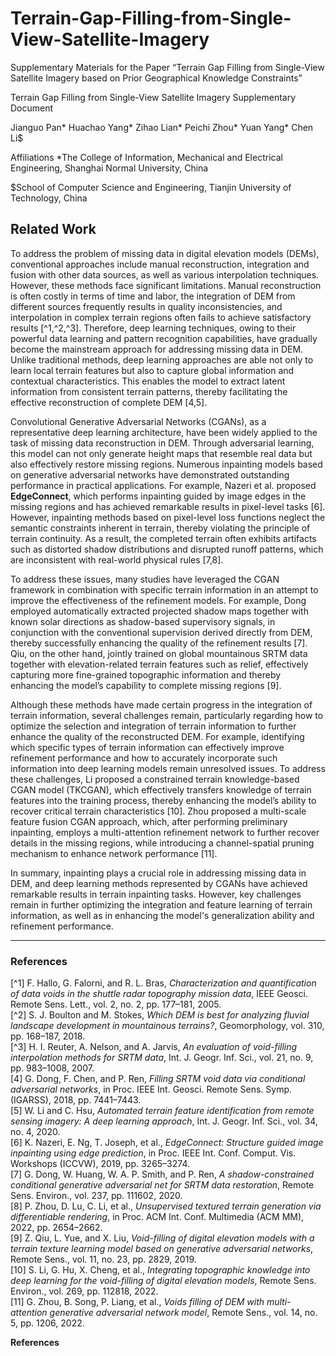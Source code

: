 # Terrain-Gap-Filling-from-Single-View-Satellite-Imagery
Supplementary Materials for the Paper “Terrain Gap Filling from Single-View Satellite Imagery based on Prior Geographical Knowledge Constraints”

Terrain Gap Filling from Single-View Satellite Imagery Supplementary Document

Jianguo Pan*    Huachao Yang*    Zihao Lian*    Peichi Zhou*    Yuan Yang*    Chen Li$

Affiliations
*The College of Information, Mechanical and Electrical Engineering, Shanghai Normal University, China

$School of Computer Science and Engineering, Tianjin University of Technology, China

## Related Work

To address the problem of missing data in digital elevation models (DEMs), conventional approaches include manual reconstruction, integration and fusion with other data sources, as well as various interpolation techniques. However, these methods face significant limitations. Manual reconstruction is often costly in terms of time and labor, the integration of DEM from different sources frequently results in quality inconsistencies, and interpolation in complex terrain regions often fails to achieve satisfactory results [^1,^2,^3]. Therefore, deep learning techniques, owing to their powerful data learning and pattern recognition capabilities, have gradually become the mainstream approach for addressing missing data in DEM. Unlike traditional methods, deep learning approaches are able not only to learn local terrain features but also to capture global information and contextual characteristics. This enables the model to extract latent information from consistent terrain patterns, thereby facilitating the effective reconstruction of complete DEM [4,5].

Convolutional Generative Adversarial Networks (CGANs), as a representative deep learning architecture, have been widely applied to the task of missing data reconstruction in DEM. Through adversarial learning, this model can not only generate height maps that resemble real data but also effectively restore missing regions. Numerous inpainting models based on generative adversarial networks have demonstrated outstanding performance in practical applications. For example, Nazeri et al. proposed **EdgeConnect**, which performs inpainting guided by image edges in the missing regions and has achieved remarkable results in pixel-level tasks [6]. However, inpainting methods based on pixel-level loss functions neglect the semantic constraints inherent in terrain, thereby violating the principle of terrain continuity. As a result, the completed terrain often exhibits artifacts such as distorted shadow distributions and disrupted runoff patterns, which are inconsistent with real-world physical rules [7,8].

To address these issues, many studies have leveraged the CGAN framework in combination with specific terrain information in an attempt to improve the effectiveness of the refinement models. For example, Dong employed automatically extracted projected shadow maps together with known solar directions as shadow-based supervisory signals, in conjunction with the conventional supervision derived directly from DEM, thereby successfully enhancing the quality of the refinement results [7]. Qiu, on the other hand, jointly trained on global mountainous SRTM data together with elevation-related terrain features such as relief, effectively capturing more fine-grained topographic information and thereby enhancing the model’s capability to complete missing regions [9].

Although these methods have made certain progress in the integration of terrain information, several challenges remain, particularly regarding how to optimize the selection and integration of terrain information to further enhance the quality of the reconstructed DEM. For example, identifying which specific types of terrain information can effectively improve refinement performance and how to accurately incorporate such information into deep learning models remain unresolved issues. To address these challenges, Li proposed a constrained terrain knowledge-based CGAN model (TKCGAN), which effectively transfers knowledge of terrain features into the training process, thereby enhancing the model’s ability to recover critical terrain characteristics [10]. Zhou proposed a multi-scale feature fusion CGAN approach, which, after performing preliminary inpainting, employs a multi-attention refinement network to further recover details in the missing regions, while introducing a channel-spatial pruning mechanism to enhance network performance [11].

In summary, inpainting plays a crucial role in addressing missing data in DEM, and deep learning methods represented by CGANs have achieved remarkable results in terrain inpainting tasks. However, key challenges remain in further optimizing the integration and feature learning of terrain information, as well as in enhancing the model's generalization ability and refinement performance.

---

### References
[^1] F. Hallo, G. Falorni, and R. L. Bras, *Characterization and quantification of data voids in the shuttle radar topography mission data*, IEEE Geosci. Remote Sens. Lett., vol. 2, no. 2, pp. 177–181, 2005.  
[^2] S. J. Boulton and M. Stokes, *Which DEM is best for analyzing fluvial landscape development in mountainous terrains?*, Geomorphology, vol. 310, pp. 168–187, 2018.  
[^3] H. I. Reuter, A. Nelson, and A. Jarvis, *An evaluation of void-filling interpolation methods for SRTM data*, Int. J. Geogr. Inf. Sci., vol. 21, no. 9, pp. 983–1008, 2007.  
[4] G. Dong, F. Chen, and P. Ren, *Filling SRTM void data via conditional adversarial networks*, in Proc. IEEE Int. Geosci. Remote Sens. Symp. (IGARSS), 2018, pp. 7441–7443.  
[5] W. Li and C. Hsu, *Automated terrain feature identification from remote sensing imagery: A deep learning approach*, Int. J. Geogr. Inf. Sci., vol. 34, no. 4, 2020.  
[6] K. Nazeri, E. Ng, T. Joseph, et al., *EdgeConnect: Structure guided image inpainting using edge prediction*, in Proc. IEEE Int. Conf. Comput. Vis. Workshops (ICCVW), 2019, pp. 3265–3274.  
[7] G. Dong, W. Huang, W. A. P. Smith, and P. Ren, *A shadow-constrained conditional generative adversarial net for SRTM data restoration*, Remote Sens. Environ., vol. 237, pp. 111602, 2020.  
[8] P. Zhou, D. Lu, C. Li, et al., *Unsupervised textured terrain generation via differentiable rendering*, in Proc. ACM Int. Conf. Multimedia (ACM MM), 2022, pp. 2654–2662.  
[9] Z. Qiu, L. Yue, and X. Liu, *Void-filling of digital elevation models with a terrain texture learning model based on generative adversarial networks*, Remote Sens., vol. 11, no. 23, pp. 2829, 2019.  
[10] S. Li, G. Hu, X. Cheng, et al., *Integrating topographic knowledge into deep learning for the void-filling of digital elevation models*, Remote Sens. Environ., vol. 269, pp. 112818, 2022.  
[11] G. Zhou, B. Song, P. Liang, et al., *Voids filling of DEM with multi-attention generative adversarial network model*, Remote Sens., vol. 14, no. 5, pp. 1206, 2022.  


**References**  
